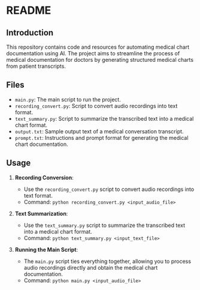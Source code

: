 # README

## Introduction
This repository contains code and resources for automating medical chart documentation using AI. The project aims to streamline the process of medical documentation for doctors by generating structured medical charts from patient transcripts.

## Files
- `main.py`: The main script to run the project.
- `recording_convert.py`: Script to convert audio recordings into text format.
- `text_summary.py`: Script to summarize the transcribed text into a medical chart format.
- `output.txt`: Sample output text of a medical conversation transcript.
- `prompt.txt`: Instructions and prompt format for generating the medical chart documentation.

## Usage

1. **Recording Conversion**:
   - Use the `recording_convert.py` script to convert audio recordings into text format.
   - Command: `python recording_convert.py <input_audio_file>`

2. **Text Summarization**:
   - Use the `text_summary.py` script to summarize the transcribed text into a medical chart format.
   - Command: `python text_summary.py <input_text_file>`

3. **Running the Main Script**:
   - The `main.py` script ties everything together, allowing you to process audio recordings directly and obtain the medical chart documentation.
   - Command: `python main.py <input_audio_file>`
